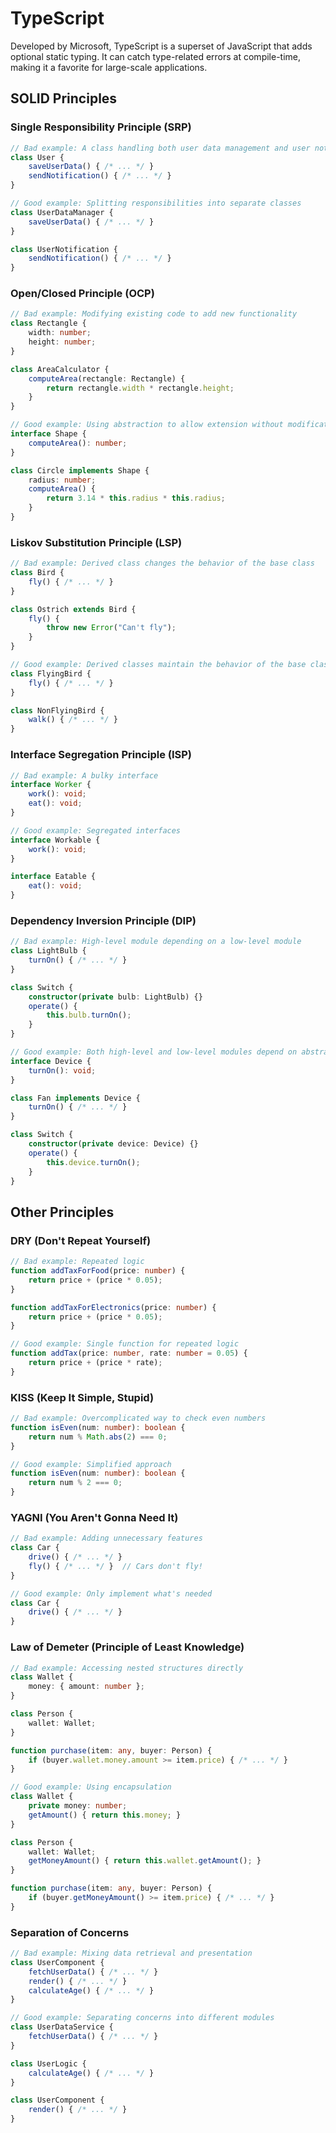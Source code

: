 # TypeScript

Developed by Microsoft, TypeScript is a superset of JavaScript that adds optional static typing. It can catch type-related errors at compile-time, making it a favorite for large-scale applications.

## SOLID Principles

### Single Responsibility Principle (SRP)

```ts
// Bad example: A class handling both user data management and user notifications
class User {
    saveUserData() { /* ... */ }
    sendNotification() { /* ... */ }
}

// Good example: Splitting responsibilities into separate classes
class UserDataManager {
    saveUserData() { /* ... */ }
}

class UserNotification {
    sendNotification() { /* ... */ }
}
```

### Open/Closed Principle (OCP)

```ts
// Bad example: Modifying existing code to add new functionality
class Rectangle {
    width: number;
    height: number;
}

class AreaCalculator {
    computeArea(rectangle: Rectangle) {
        return rectangle.width * rectangle.height;
    }
}

// Good example: Using abstraction to allow extension without modification
interface Shape {
    computeArea(): number;
}

class Circle implements Shape {
    radius: number;
    computeArea() {
        return 3.14 * this.radius * this.radius;
    }
}
```

### Liskov Substitution Principle (LSP)

```ts
// Bad example: Derived class changes the behavior of the base class
class Bird {
    fly() { /* ... */ }
}

class Ostrich extends Bird {
    fly() {
        throw new Error("Can't fly");
    }
}

// Good example: Derived classes maintain the behavior of the base class
class FlyingBird {
    fly() { /* ... */ }
}

class NonFlyingBird {
    walk() { /* ... */ }
}

```

### Interface Segregation Principle (ISP)

```ts
// Bad example: A bulky interface
interface Worker {
    work(): void;
    eat(): void;
}

// Good example: Segregated interfaces
interface Workable {
    work(): void;
}

interface Eatable {
    eat(): void;
}

```

### Dependency Inversion Principle (DIP)

```ts
// Bad example: High-level module depending on a low-level module
class LightBulb {
    turnOn() { /* ... */ }
}

class Switch {
    constructor(private bulb: LightBulb) {}
    operate() {
        this.bulb.turnOn();
    }
}

// Good example: Both high-level and low-level modules depend on abstractions
interface Device {
    turnOn(): void;
}

class Fan implements Device {
    turnOn() { /* ... */ }
}

class Switch {
    constructor(private device: Device) {}
    operate() {
        this.device.turnOn();
    }
}
```

## Other Principles

### DRY (Don't Repeat Yourself)

```ts
// Bad example: Repeated logic
function addTaxForFood(price: number) {
    return price + (price * 0.05);
}

function addTaxForElectronics(price: number) {
    return price + (price * 0.05);
}

// Good example: Single function for repeated logic
function addTax(price: number, rate: number = 0.05) {
    return price + (price * rate);
}
```

### KISS (Keep It Simple, Stupid)

```ts
// Bad example: Overcomplicated way to check even numbers
function isEven(num: number): boolean {
    return num % Math.abs(2) === 0;
}

// Good example: Simplified approach
function isEven(num: number): boolean {
    return num % 2 === 0;
}
```

### YAGNI (You Aren't Gonna Need It)

```ts
// Bad example: Adding unnecessary features
class Car {
    drive() { /* ... */ }
    fly() { /* ... */ }  // Cars don't fly!
}

// Good example: Only implement what's needed
class Car {
    drive() { /* ... */ }
}
```

### Law of Demeter (Principle of Least Knowledge)

```ts
// Bad example: Accessing nested structures directly
class Wallet {
    money: { amount: number };
}

class Person {
    wallet: Wallet;
}

function purchase(item: any, buyer: Person) {
    if (buyer.wallet.money.amount >= item.price) { /* ... */ }
}

// Good example: Using encapsulation
class Wallet {
    private money: number;
    getAmount() { return this.money; }
}

class Person {
    wallet: Wallet;
    getMoneyAmount() { return this.wallet.getAmount(); }
}

function purchase(item: any, buyer: Person) {
    if (buyer.getMoneyAmount() >= item.price) { /* ... */ }
}
```

### Separation of Concerns

```ts
// Bad example: Mixing data retrieval and presentation
class UserComponent {
    fetchUserData() { /* ... */ }
    render() { /* ... */ }
    calculateAge() { /* ... */ }
}

// Good example: Separating concerns into different modules
class UserDataService {
    fetchUserData() { /* ... */ }
}

class UserLogic {
    calculateAge() { /* ... */ }
}

class UserComponent {
    render() { /* ... */ }
}
```
